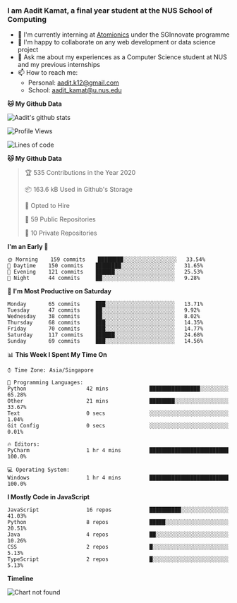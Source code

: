 ### I am Aadit Kamat, a final year student at the NUS School of Computing

- 🏢 I'm currently interning at [Atomionics](https://www.sginnovate.com/investments/atomionics) under the SGInnovate programme
- 👯 I'm happy to collaborate on any web development or data science project
- 💬 Ask me about my experiences as a Computer Science student at NUS and my previous internships
- 📫 How to reach me: 
     - Personal: aadit.k12@gmail.com
     - School: aadit_kamat@u.nus.edu

**🐱 My Github Data**  
     
![Aadit's github stats](https://github-readme-stats.vercel.app/api?username=aaditkamat&count_private=true&show_icons=true)

<!--START_SECTION:waka-->
![Profile Views](http://img.shields.io/badge/Profile%20Views-33-blue)

![Lines of code](https://img.shields.io/badge/From%20Hello%20World%20I%27ve%20Written-28.8%20million%20lines%20of%20code-blue)

**🐱 My Github Data** 

> 🏆 535 Contributions in the Year 2020
 > 
> 📦 163.6 kB Used in Github's Storage 
 > 
> 💼 Opted to Hire
 > 
> 📜 59 Public Repositories 
 > 
> 🔑 10 Private Repositories  

**I'm an Early 🐤** 

```text
🌞 Morning    159 commits    ████████░░░░░░░░░░░░░░░░░   33.54% 
🌆 Daytime    150 commits    ████████░░░░░░░░░░░░░░░░░   31.65% 
🌃 Evening    121 commits    ██████░░░░░░░░░░░░░░░░░░░   25.53% 
🌙 Night      44 commits     ██░░░░░░░░░░░░░░░░░░░░░░░   9.28%

```
📅 **I'm Most Productive on Saturday** 

```text
Monday       65 commits     ███░░░░░░░░░░░░░░░░░░░░░░   13.71% 
Tuesday      47 commits     ██░░░░░░░░░░░░░░░░░░░░░░░   9.92% 
Wednesday    38 commits     ██░░░░░░░░░░░░░░░░░░░░░░░   8.02% 
Thursday     68 commits     ███░░░░░░░░░░░░░░░░░░░░░░   14.35% 
Friday       70 commits     ███░░░░░░░░░░░░░░░░░░░░░░   14.77% 
Saturday     117 commits    ██████░░░░░░░░░░░░░░░░░░░   24.68% 
Sunday       69 commits     ███░░░░░░░░░░░░░░░░░░░░░░   14.56%

```


📊 **This Week I Spent My Time On** 

```text
⌚︎ Time Zone: Asia/Singapore

💬 Programming Languages: 
Python                   42 mins             ████████████████░░░░░░░░░   65.28% 
Other                    21 mins             ████████░░░░░░░░░░░░░░░░░   33.67% 
Text                     0 secs              ░░░░░░░░░░░░░░░░░░░░░░░░░   1.04% 
Git Config               0 secs              ░░░░░░░░░░░░░░░░░░░░░░░░░   0.01%

🔥 Editors: 
PyCharm                  1 hr 4 mins         █████████████████████████   100.0%

💻 Operating System: 
Windows                  1 hr 4 mins         █████████████████████████   100.0%

```

**I Mostly Code in JavaScript** 

```text
JavaScript               16 repos            ██████████░░░░░░░░░░░░░░░   41.03% 
Python                   8 repos             █████░░░░░░░░░░░░░░░░░░░░   20.51% 
Java                     4 repos             ██░░░░░░░░░░░░░░░░░░░░░░░   10.26% 
CSS                      2 repos             █░░░░░░░░░░░░░░░░░░░░░░░░   5.13% 
TypeScript               2 repos             █░░░░░░░░░░░░░░░░░░░░░░░░   5.13%

```


**Timeline**

![Chart not found](https://raw.githubusercontent.com/aaditkamat/aaditkamat/master/charts/bar_graph.png) 


<!--END_SECTION:waka-->
